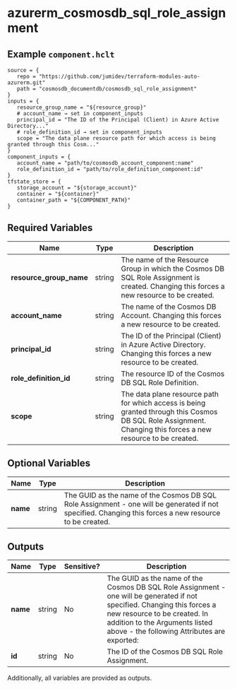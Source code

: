 # azurerm_cosmosdb_sql_role_assignment



## Example `component.hclt`

```hcl
source = {
   repo = "https://github.com/jumidev/terraform-modules-auto-azurerm.git"   
   path = "cosmosdb_documentdb/cosmosdb_sql_role_assignment"   
}
inputs = {
   resource_group_name = "${resource_group}"   
   # account_name → set in component_inputs
   principal_id = "The ID of the Principal (Client) in Azure Active Directory..."   
   # role_definition_id → set in component_inputs
   scope = "The data plane resource path for which access is being granted through this Cosm..."   
}
component_inputs = {
   account_name = "path/to/cosmosdb_account_component:name"   
   role_definition_id = "path/to/role_definition_component:id"   
}
tfstate_store = {
   storage_account = "${storage_account}"   
   container = "${container}"   
   container_path = "${COMPONENT_PATH}"   
}
```

## Required Variables

| Name | Type |  Description |
| ---- | --------- |  ----------- |
| **resource_group_name** | string |  The name of the Resource Group in which the Cosmos DB SQL Role Assignment is created. Changing this forces a new resource to be created. | 
| **account_name** | string |  The name of the Cosmos DB Account. Changing this forces a new resource to be created. | 
| **principal_id** | string |  The ID of the Principal (Client) in Azure Active Directory. Changing this forces a new resource to be created. | 
| **role_definition_id** | string |  The resource ID of the Cosmos DB SQL Role Definition. | 
| **scope** | string |  The data plane resource path for which access is being granted through this Cosmos DB SQL Role Assignment. Changing this forces a new resource to be created. | 

## Optional Variables

| Name | Type |  Description |
| ---- | --------- |  ----------- |
| **name** | string |  The GUID as the name of the Cosmos DB SQL Role Assignment - one will be generated if not specified. Changing this forces a new resource to be created. | 



## Outputs

| Name | Type | Sensitive? | Description |
| ---- | ---- | --------- | --------- |
| **name** | string | No  | The GUID as the name of the Cosmos DB SQL Role Assignment - one will be generated if not specified. Changing this forces a new resource to be created. In addition to the Arguments listed above - the following Attributes are exported: | 
| **id** | string | No  | The ID of the Cosmos DB SQL Role Assignment. | 

Additionally, all variables are provided as outputs.
